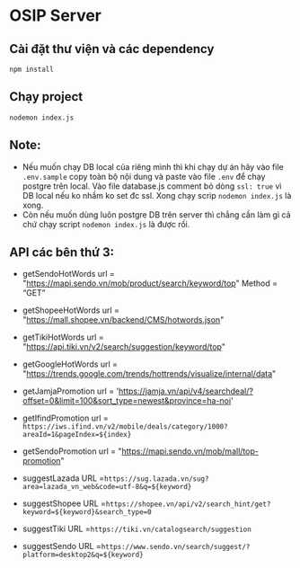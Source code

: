 # OSIP Server

## Cài đặt thư viện và các dependency
```
npm install
```
## Chạy project
```
nodemon index.js
```
## Note:
- Nếu muốn chạy DB local của riêng mình thì khi chạy dự án hãy vào file `.env.sample` copy toàn bộ nội dung và paste vào file `.env` để chạy postgre trên local. Vào file database.js comment bỏ dòng `ssl: true` vì DB local nếu ko nhầm ko set đc ssl. Xong chạy scrip `nodemon index.js` là xong.
- Còn nếu muốn dùng luôn postgre DB trên server thì chẳng cần làm gì cả chứ chạy script `nodemon index.js` là được rồi.
## API các bên thứ 3:
- getSendoHotWords
url = "https://mapi.sendo.vn/mob/product/search/keyword/top"
Method = “GET”

- getShopeeHotWords
url = "https://mall.shopee.vn/backend/CMS/hotwords.json"

- getTikiHotWords
url = "https://api.tiki.vn/v2/search/suggestion/keyword/top"

- getGoogleHotWords
url = "https://trends.google.com/trends/hottrends/visualize/internal/data"

- getJamjaPromotion
url = 'https://jamja.vn/api/v4/searchdeal/?offset=0&limit=100&sort_type=newest&province=ha-noi'

- getIfindPromotion
url = `https://iws.ifind.vn/v2/mobile/deals/category/1000?areaId=1&pageIndex=${index}`

- getSendoPromotion
url = "https://mapi.sendo.vn/mob/mall/top-promotion"

- suggestLazada
URL =`https://sug.lazada.vn/sug?area=lazada_vn_web&code=utf-8&q=${keyword}`

- suggestShopee
URL =`https://shopee.vn/api/v2/search_hint/get?keyword=${keyword}&search_type=0`

- suggestTiki
URL =`https://tiki.vn/catalogsearch/suggestion`

- suggestSendo
URL =`https://www.sendo.vn/search/suggest/?platform=desktop2&q=${keyword}`